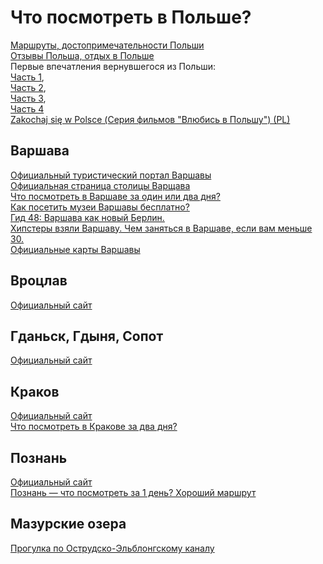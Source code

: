 # Что посмотреть в Польше?

[Маршруты, достопримечательности Польши](http://forum.awd.ru/viewforum.php?f=1479)  
[Отзывы Польша, отдых в Польше](http://forum.awd.ru/viewforum.php?f=577)  
Первые впечатления вернувшегося из Польши:  
[Часть 1](https://www.tourister.ru/responses/id_13268),  
[Часть 2](https://www.tourister.ru/responses/id_13566),  
[Часть 3](https://www.tourister.ru/responses/id_13504),  
[Часть 4](https://www.tourister.ru/responses/id_13979)  
[Zakochaj się w Polsce (Серия фильмов "Влюбись в Польшу") (PL)](https://vod.tvp.pl/website/zakochaj-sie-w-polsce,26834280/video?order=oldest)

## Варшава

[Официальный туристический портал Варшавы](http://www.warsawtour.pl/)  
[Официальная страница столицы Варщава](http://www.um.warszawa.pl/)  
[Что посмотреть в Варшаве за один или два дня?](http://happytravelling.org/chto-posmotret-v-varshave-za-1-ili-2-dnya/)  
[Как посетить музеи Варшавы бесплатно?](http://happytravelling.org/muzei-varshavy/)  
[Гид 48: Варшава как новый Берлин.](http://style.rbc.ru/guide/travel/596f0af89a7947e7632d26c0)  
[Хипстеры взяли Варшаву. Чем заняться в Варшаве, если вам меньше 30.](https://www.gazeta.ru/lifestyle/style/2017/05/a_10663295.shtml)  
[Официальные карты Варшавы](http://mapa.um.warszawa.pl/)

## Вроцлав

[Официальный сайт](http://www.wroclaw.pl/)

## Гданьск, Гдыня, Сопот

[Официальный сайт](https://www.trojmiasto.pl/)

## Краков

[Официальный сайт](http://www.krakow.pl/)  
[Что посмотреть в Кракове за два дня?](http://www.live-in-poland.com/chto-posmotret-v-krakove-za-dva-dnya)  

## Познань

[Официальный сайт](http://www.poznan.pl//)  
[Познань — что посмотреть за 1 день? Хороший маршрут](http://happytravelling.org/poznan-chto-posmotret-za-1-den/)

## Мазурские озера

[Прогулка по Острудско-Эльблонгскому каналу](http://shopping-elblag.ru/index.php/ru/news/256-progulka-po-ostrudsko-jel-blongskomu-kanalu)
